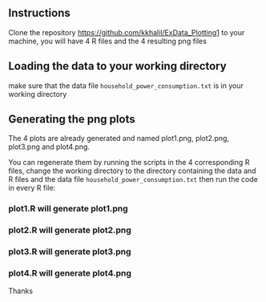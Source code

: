 ## Instructions

Clone the repository https://github.com/kkhalil/ExData_Plotting1 to your machine,
you will have 4 R files and the 4 resulting png files

## Loading the data to your working directory

make sure that the data file `household_power_consumption.txt` is in your working directory


## Generating the png plots

The 4 plots are already generated and named plot1.png, plot2.png, plot3.png and plot4.png.

You can regenerate them by running the scripts in the 4 corresponding R files, change the working directory to the directory containing the data and R files and the data file `household_power_consumption.txt` then run the code in every R file: 

### plot1.R will generate plot1.png 

### plot2.R will generate plot2.png 

### plot3.R will generate plot3.png 

### plot4.R will generate plot4.png 

Thanks

